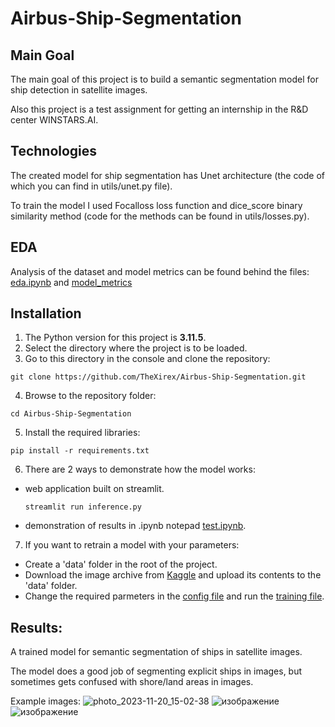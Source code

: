# Airbus-Ship-Segmentation
## Main Goal
The main goal of this project is to build a semantic segmentation model for ship detection in satellite images.

Also this project is a test assignment for getting an internship in the R&D center WINSTARS.AI.
## Technologies
The created model for ship segmentation has Unet architecture (the code of which you can find in utils/unet.py file).

To train the model I used Focalloss loss function and dice_score binary similarity method (code for the methods can be found in utils/losses.py).

## EDA
Analysis of the dataset and model metrics can be found behind the files: [eda.ipynb](eda.ipynb) and [model_metrics](model_metrics)
## Installation
1. The Python version for this project is **3.11.5**.
2. Select the directory where the project is to be loaded.
3. Go to this directory in the console and clone the repository:
```
git clone https://github.com/TheXirex/Airbus-Ship-Segmentation.git
```
4. Browse to the repository folder:
```
cd Airbus-Ship-Segmentation
```
5. Install the required libraries:
```
pip install -r requirements.txt
```
6. There are 2 ways to demonstrate how the model works:
  - web application built on streamlit.
    ```
    streamlit run inference.py
    ```
  - demonstration of results in .ipynb notepad [test.ipynb](test.ipynb).
7. If you want to retrain a model with your parameters:
  - Create a 'data' folder in the root of the project.
  - Download the image archive from [Kaggle](https://www.kaggle.com/competitions/airbus-ship-detection/data) and upload its contents to the 'data' folder.
  - Change the required parmeters in the [config file](config.py) and run the [training file](train.py).
## Results:
A trained model for semantic segmentation of ships in satellite images.

The model does a good job of segmenting explicit ships in images, but sometimes gets confused with shore/land areas in images.

Example images:
![photo_2023-11-20_15-02-38](https://github.com/TheXirex/Airbus-Ship-Segmentation/assets/104722568/8f80bd2a-c5bf-4c6a-a760-e30ad4587c6a)
![изображение](https://github.com/TheXirex/Airbus-Ship-Segmentation/assets/104722568/f119072a-8d0b-444f-9560-610d3bdcb217)
![изображение](https://github.com/TheXirex/Airbus-Ship-Segmentation/assets/104722568/a15e4377-9d11-4671-92a3-58de5dddd929)


